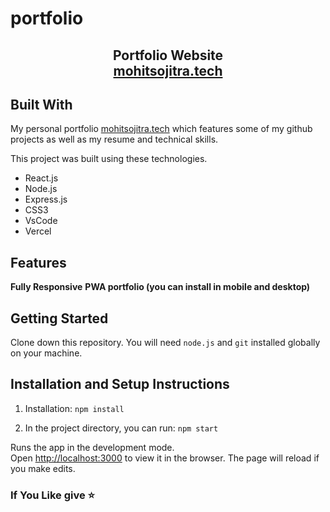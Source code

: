 # portfolio


<h2 align="center">
  Portfolio Website<br/>
  <a href="https://www.mohitsojitra.tech/" target="_blank">mohitsojitra.tech</a>
</h2>


## Built With

My personal portfolio <a href="https://www.mohitsojitra.tech/" target="_blank">mohitsojitra.tech</a> which features some of my github projects as well as my resume and technical skills.<br/>

This project was built using these technologies.

- React.js
- Node.js
- Express.js
- CSS3
- VsCode
- Vercel

## Features
**Fully Responsive**
**PWA portfolio (you can install in mobile and desktop)**

## Getting Started

Clone down this repository. You will need `node.js` and `git` installed globally on your machine.

## Installation and Setup Instructions

1. Installation: `npm install`

2. In the project directory, you can run: `npm start`

Runs the app in the development mode.\
Open [http://localhost:3000](http://localhost:3000) to view it in the browser.
The page will reload if you make edits.


### If You Like give ⭐


